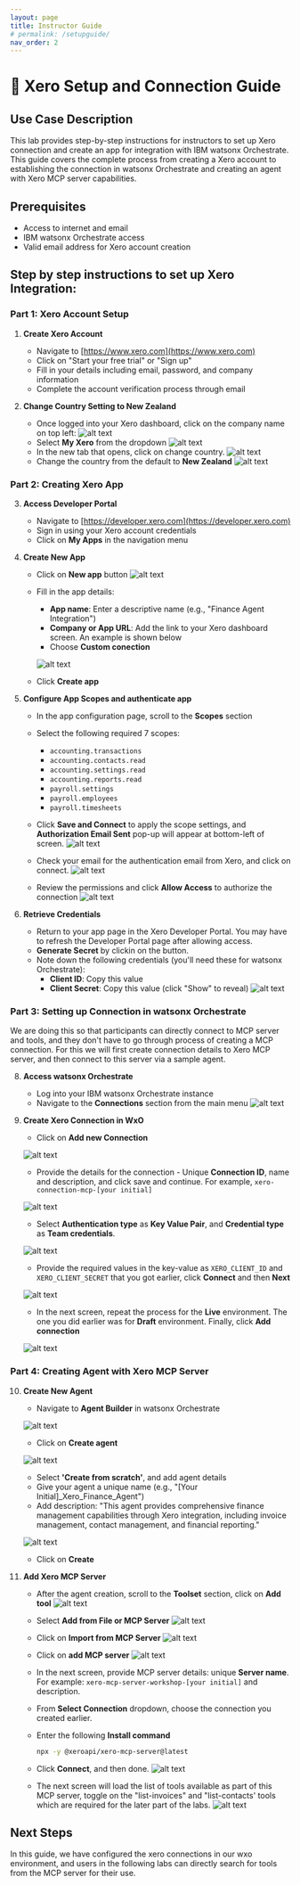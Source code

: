 ```yaml
---
layout: page
title: Instructor Guide
# permalink: /setupguide/
nav_order: 2
---
```

# 🏦 Xero Setup and Connection Guide 

## Use Case Description

This lab provides step-by-step instructions for instructors to set up Xero connection and create an app for integration with IBM watsonx Orchestrate. This guide covers the complete process from creating a Xero account to establishing the connection in watsonx Orchestrate and creating an agent with Xero MCP server capabilities.

## Prerequisites

- Access to internet and email
- IBM watsonx Orchestrate access
- Valid email address for Xero account creation

## Step by step instructions to set up Xero Integration:

### Part 1: Xero Account Setup

1. **Create Xero Account**
   - Navigate to [https://www.xero.com](https://www.xero.com)
   - Click on "Start your free trial" or "Sign up"
   - Fill in your details including email, password, and company information
   - Complete the account verification process through email

2. **Change Country Setting to New Zealand**
   - Once logged into your Xero dashboard, click on the company name on top left:
   ![alt text](imgs/imgs_c/xero-change-country.png)
   - Select **My Xero** from the dropdown
   ![alt text](imgs/imgs_c/click-my-xero.png)
   - In the new tab that opens, click on change country.
   ![alt text](imgs/imgs_c/xero-change-country.png)
   - Change the country from the default to **New Zealand**
   ![alt text](imgs/imgs_c/select%20NZ.png)

### Part 2: Creating Xero App

3. **Access Developer Portal**
   - Navigate to [https://developer.xero.com](https://developer.xero.com)
   - Sign in using your Xero account credentials
   - Click on **My Apps** in the navigation menu

4. **Create New App**
   - Click on **New app** button
   ![alt text](imgs/imgs_c/click-new-app.png)
   - Fill in the app details:
     - **App name**: Enter a descriptive name (e.g., "Finance Agent Integration")
     - **Company or App URL**: Add the link to your Xero dashboard screen. An example is shown below
     - Choose **Custom conection**
       
     ![alt text](imgs/imgs_c/fill-app-details.png)

   - Click **Create app**

5. **Configure App Scopes and authenticate app**
   - In the app configuration page, scroll to the **Scopes** section
   - Select the following required 7 scopes:
     - `accounting.transactions`
     - `accounting.contacts.read`
     - `accounting.settings.read`
     - `accounting.reports.read`
     - `payroll.settings`
     - `payroll.employees`
     - `payroll.timesheets`
   - Click **Save and Connect** to apply the scope settings, and **Authorization Email Sent** pop-up will appear at bottom-left of screen.
   ![alt text](imgs/imgs_c/scope-auth-mail-sent.png)

   - Check your email for the authentication email from Xero, and click on connect.
   ![alt text](imgs/imgs_c/open-email-click-connect.png)
   
   - Review the permissions and click **Allow Access** to authorize the connection
   ![alt text](imgs/imgs_c/allow-access.png)

7. **Retrieve Credentials**
   - Return to your app page in the Xero Developer Portal. You may have to refresh the Developer Portal page after allowing access.
   - **Generate Secret** by clickin on the button.
   - Note down the following credentials (you'll need these for watsonx Orchestrate):
     - **Client ID**: Copy this value
     - **Client Secret**: Copy this value (click "Show" to reveal)
     ![alt text](imgs/imgs_c/come-back-apps-secret.png)

### Part 3: Setting up Connection in watsonx Orchestrate
We are doing this so that participants can directly connect to MCP server and tools, and they don't have to go through process of creating a MCP connection. For this we will first create connection details to Xero MCP server, and then connect to this server via a sample agent.

8. **Access watsonx Orchestrate**
   - Log into your IBM watsonx Orchestrate instance
   - Navigate to the **Connections** section from the main menu
   ![alt text](imgs/imgs_c/connections-tab.png)

9. **Create Xero Connection in WxO**
   - Click on **Add new Connection**
     
   ![alt text](imgs/imgs_c/add-new-connection.png)

   - Provide the details for the connection - Unique **Connection ID**, name and description, and click save and continue. For example, `xero-connection-mcp-[your initial]`
     
   ![alt text](imgs/imgs_c/conection-details.png)

   - Select **Authentication type** as **Key Value Pair**, and **Credential type** as **Team credentials**.
     
   ![alt text](imgs/imgs_c/draft-env-kv-pair-team.png)

   - Provide the required values in the key-value as `XERO_CLIENT_ID` and `XERO_CLIENT_SECRET` that you got earlier, click **Connect** and then **Next**
     
   ![alt text](imgs/imgs_c/provide-values-click-connect.png)

   - In the next screen, repeat the process for the **Live** environment. The one you did earlier was for **Draft** environment. Finally, click **Add connection**
     
   ![alt text](imgs/imgs_c/repeat-for-live-env.png)


### Part 4: Creating Agent with Xero MCP Server

10. **Create New Agent**
    
    - Navigate to **Agent Builder** in watsonx Orchestrate
      
     ![alt text](imgs/imgs_c/agent-builder-tab.png)

    - Click on **Create agent**
      
     ![alt text](imgs/imgs_c/create-agent.png)

    - Select **'Create from scratch'**, and add agent details
    - Give your agent a unique name (e.g., "[Your Initial]_Xero_Finance_Agent")
    - Add description: "This agent provides comprehensive finance management capabilities through Xero integration, including invoice management, contact management, and financial reporting."
    
    ![alt text](imgs/imgs_c/provide-agent-details-create.png)

    - Click on **Create**

12. **Add Xero MCP Server**
    - After the agent creation, scroll to the **Toolset** section, click on **Add tool**
    ![alt text](imgs/imgs_c/agent-launcher-click-tools.png)

    - Select **Add from File or MCP Server**
    ![alt text](imgs/imgs_c/add-file-mcp-server.png)

    - Click on **Import from MCP Server**
    ![alt text](imgs/imgs_c/import-from-mcp-server.png)

    - Click on **add MCP server**
    ![alt text](imgs/imgs_c/add-mcp-server.png)

    - In the next screen, provide MCP server details: unique **Server name**. For example: `xero-mcp-server-workshop-[your initial]` and description.
    - From **Select Connection** dropdown, choose the connection you created earlier.
    - Enter the following **Install command**
      ```bash
      npx -y @xeroapi/xero-mcp-server@latest
      ```
    - Click **Connect**, and then done.
    ![alt text](imgs/imgs_c/provide-mcp-server-connection-details.png)

    - The next screen will load the list of tools available as part of this MCP server, toggle on the "list-invoices" and "list-contacts' tools which are required for the later part of the labs.
    ![alt text](imgs/imgs_c/once-conneceted-see-all-the-tools.png)


## Next Steps
In this guide, we have configured the xero connections in our wxo environment, and users in the following labs can directly search for tools from the MCP server for their use.
